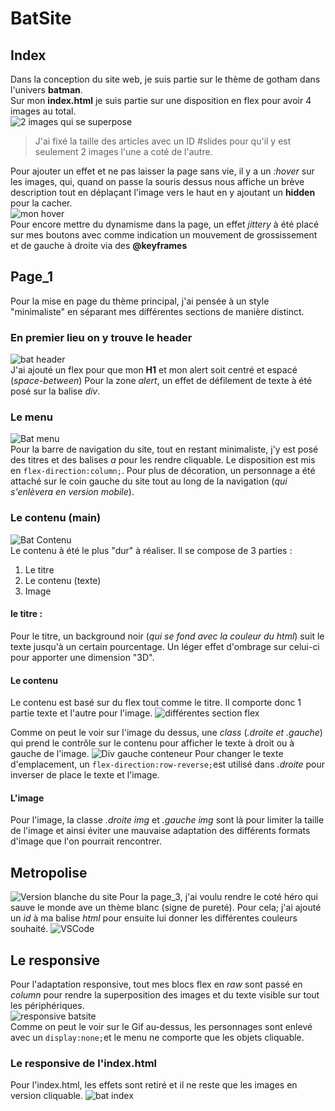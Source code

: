 ﻿# BatSite
## Index
Dans la conception du site web, je suis partie sur le thème de gotham dans l'univers **batman**.  
Sur mon **index.html** je suis partie sur une disposition en flex pour avoir 4 images au total.  
![2 images qui se superpose](https://i.postimg.cc/25WL6ttp/2023-10-10-11-49-01-GOTHAM-Opera.png)  
>J'ai fixé la taille des articles avec un ID #slides pour qu'il y est seulement 2 images l'une a coté de l'autre.

Pour ajouter un effet et ne pas laisser la page sans vie, il y a un *:hover* sur les images, qui, quand on passe la souris dessus nous affiche un brève description tout en déplaçant l'image vers le haut en y ajoutant un **hidden** pour la cacher.  
![mon hover](https://i.postimg.cc/zG8RBpr3/2023-10-10-11-55-01-GOTHAM-Opera.png)  
 Pour encore mettre du dynamisme dans la page, un effet *jittery* à été placé sur mes boutons avec comme indication un mouvement de grossissement et de gauche à droite via des **@keyframes**
 ## Page_1
Pour la mise en page du thème principal, j'ai pensée à un style "minimaliste" en séparant mes différentes sections de manière distinct.

### En premier lieu on y trouve le **header**
![bat header](https://i.postimg.cc/xdKfzV32/2023-10-10-11-59-37-GOTHAM-Opera.png)  
J'ai ajouté un flex pour que mon **H1** et mon alert soit centré et espacé (*space-between*)
Pour la zone *alert*, un effet de défilement de texte à été posé sur la balise *div*.
### Le menu
![Bat menu](https://i.postimg.cc/Wby2zLH5/2023-10-10-11-59-49.png)  
Pour la barre de navigation du site, tout en restant minimaliste, j'y est posé des titres et des balises *a* pour les rendre cliquable. Le disposition est mis en `flex-direction:column;`. Pour plus de décoration, un personnage a été attaché sur le coin gauche du site tout au long de la navigation (*qui s'enlèvera en version mobile*).  
### Le contenu (main)
![Bat Contenu](https://i.postimg.cc/BvzSLWbS/2023-10-10-11-59-57-Window.png)  
Le contenu à été le plus "dur" à réaliser. Il se compose de 3 parties :

 1. Le titre
 2. Le contenu (texte)
 3. Image
#### le titre :
Pour le titre, un background noir (*qui se fond avec la couleur du html*) suit le texte jusqu'à un certain pourcentage. Un léger effet d'ombrage sur celui-ci pour apporter une dimension "3D".
#### Le contenu
Le contenu est basé sur du flex tout comme le titre. Il comporte donc 1 partie texte et l'autre pour l'image.
![différentes section flex](https://i.postimg.cc/wMZG8p6r/2023-10-10-13-27-05-GOTHAM-Opera.png)

Comme on peut le voir sur l'image du dessus, une *class* (*.droite et .gauche*) qui prend le contrôle sur le contenu pour afficher le texte à droit ou à gauche de l'image.
![Div gauche conteneur](https://i.postimg.cc/2jd5TSSM/2023-10-10-13-29-01-GOTHAM-Opera.png)
Pour changer le texte d'emplacement, un `flex-direction:row-reverse;`est utilisé dans *.droite* pour inverser de place le texte et l'image. 
#### L'image
Pour l'image, la classe *.droite img* et *.gauche img* sont là pour limiter la taille de l'image et ainsi éviter une mauvaise adaptation des différents formats d'image que l'on pourrait rencontrer.

## Metropolise
![Version blanche du site](https://i.postimg.cc/G3MSYk1p/2023-10-10-13-37-17-Window.png)
Pour la page_3, j'ai voulu rendre le coté héro qui sauve le monde ave un thème blanc (signe de pureté). Pour cela; j'ai ajouté un *id* à ma balise *html* pour ensuite lui donner les différentes couleurs souhaité.
![VSCode](https://i.postimg.cc/Fsk5HPJv/2023-10-10-13-41-01-pages-css-Formation-DEV-Visual-Studio-Code.png)
## Le responsive
Pour l'adaptation responsive, tout mes blocs flex en *raw* sont passé en *column* pour rendre la superposition des images et du texte visible sur tout les périphériques.  
![responsive batsite](https://i.postimg.cc/CK56c7p5/ezgif-com-gif-maker.gif)  
Comme on peut le voir sur le Gif au-dessus, les personnages sont enlevé avec un `display:none;`et le menu ne comporte que les objets cliquable.
### Le responsive de l'index.html
Pour l'index.html, les effets sont retiré et il ne reste que les images en version cliquable.
![bat index](https://i.postimg.cc/gJNV1FyP/2023-10-10-13-49-40-GOTHAM-Opera.png)

 
